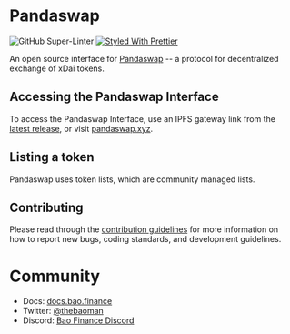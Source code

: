 # Pandaswap
![GitHub Super-Linter](https://github.com/baofinance/pandaswap-ui/workflows/Lint%20Code%20Base/badge.svg)
[![Styled With Prettier](https://img.shields.io/badge/code_style-prettier-ff69b4.svg)](https://prettier.io/)

An open source interface for [Pandaswap](https://pandaswap.xyz) -- a protocol for decentralized exchange of xDai tokens.

## Accessing the Pandaswap Interface
To access the Pandaswap Interface, use an IPFS gateway link from the
[latest release](https://github.com/1Hive/uniswap-interface/releases/latest),
or visit [pandaswap.xyz](https://pandaswap.xyz).

## Listing a token
Pandaswap uses token lists, which are community managed lists.

## Contributing
Please read through the [contribution guidelines](./CONTRIBUTING.md) for more information on 
how to report new bugs, coding standards, and development guidelines.

# Community 
- Docs: [docs.bao.finance](https://docs.bao.finance)
- Twitter: [@thebaoman](https://twitter.com/thebaoman)
- Discord: [Bao Finance Discord](https://discord.gg/BW3P62vJXT)